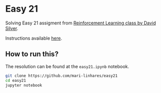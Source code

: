 # Easy 21

Solving Easy 21 assigment from [Reinforcement Learning class by David Silver](http://www0.cs.ucl.ac.uk/staff/d.silver/web/Teaching.html).

Instructions available [here](http://www0.cs.ucl.ac.uk/staff/d.silver/web/Teaching_files/Easy21-Johannes.pdf).

## How to run this?

The resolution can be found at the `easy21.ipynb` notebook.

```bash
git clone https://github.com/mari-linhares/easy21
cd easy21
jupyter notebook
```

